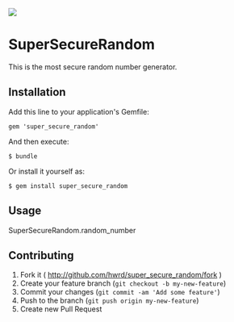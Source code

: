 ![](https://travis-ci.org/hwrd/super_secure_random.svg)

# SuperSecureRandom

This is the most secure random number generator.

## Installation

Add this line to your application's Gemfile:

    gem 'super_secure_random'

And then execute:

    $ bundle

Or install it yourself as:

    $ gem install super_secure_random

## Usage

SuperSecureRandom.random_number

## Contributing

1. Fork it ( http://github.com/hwrd/super_secure_random/fork )
2. Create your feature branch (`git checkout -b my-new-feature`)
3. Commit your changes (`git commit -am 'Add some feature'`)
4. Push to the branch (`git push origin my-new-feature`)
5. Create new Pull Request
